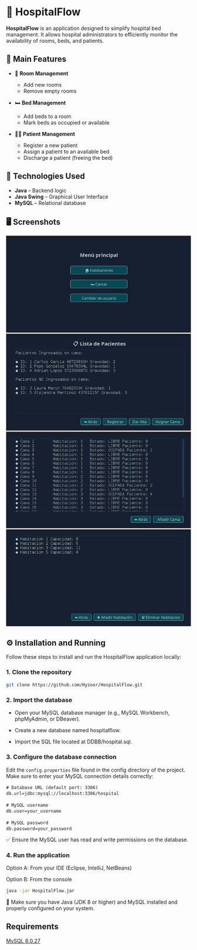 # 🏥 HospitalFlow

**HospitalFlow** is an application designed to simplify hospital bed management. It allows hospital administrators to efficiently monitor the availability of rooms, beds, and patients.

## 🚀 Main Features

- 📁 **Room Management**
  - Add new rooms
  - Remove empty rooms

- 🛏️ **Bed Management**
  - Add beds to a room
  - Mark beds as occupied or available

- 🧍‍♂️ **Patient Management**
  - Register a new patient
  - Assign a patient to an available bed
  - Discharge a patient (freeing the bed)

## 🧩 Technologies Used
- **Java** – Backend logic
- **Java Swing** – Graphical User Interface
- **MySQL** – Relational database

## 🖥️ Screenshots
![Home Screen](images/homescreen.png)
![Patients Management Screen](images/patients.png)
![Beds Management Screen](images/beds.png)
![Room Management Screen](images/rooms.png)

## ⚙️ Installation and Running

Follow these steps to install and run the HospitalFlow application locally:

### 1. Clone the repository

```bash
git clone https://github.com/Hyzoor/HospitalFlow.git
```

### 2. Import the database
  - Open your MySQL database manager (e.g., MySQL Workbench, phpMyAdmin, or DBeaver).

  - Create a new database named hospitalflow.

  - Import the SQL file located at DDBB/hospital.sql.

### 3. Configure the database connection

Edit the `config.properties` file found in the config directory of the project. Make sure to enter your MySQL connection details correctly:

```properties
# Database URL (default port: 3306)
db.url=jdbc:mysql://localhost:3306/hospital

# MySQL username
db.user=your_username

# MySQL password
db.password=your_password
```

  ✅ Ensure the MySQL user has read and write permissions on the database.

### 4. Run the application
Option A: From your IDE (Eclipse, IntelliJ, NetBeans)

Option B: From the console
```bash
java -jar HospitalFlow.jar
```

  📝 Make sure you have Java (JDK 8 or higher) and MySQL installed and properly configured on your system.
## Requirements

[MySQL 8.0.27](https://downloads.mysql.com/archives/get/p/25/file/mysql-installer-web-community-8.0.27.1.msi)